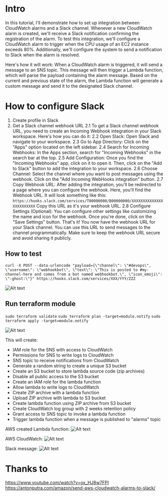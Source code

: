 # Intro

In this tutorial, I'll demonstrate how to set up integration between CloudWatch alarms and a Slack channel. Whenever a new CloudWatch alarm is created, we'll receive a Slack notification confirming the registration of the alarm. To test this integration, we'll configure a CloudWatch alarm to trigger when the CPU usage of an EC2 instance exceeds 80%. Additionally, we'll configure the system to send a notification to Slack when the alarm is resolved.

Here's how it will work: When a CloudWatch alarm is triggered, it will send a message to an SNS topic. This message will then trigger a Lambda function, which will parse the payload containing the alarm message. Based on the current and previous state of the alarm, the Lambda function will generate a custom message and send it to the designated Slack channel.

# How to configure Slack

1. Create profile in Slack
2. Get a Slack channel webhook URL
2.1 To get a Slack channel webhook URL, you need to create an Incoming Webhook integration in your Slack workspace. Here's how you can do it:
2.2 Open Slack:
Open Slack and navigate to your workspace.
2.3 Go to App Directory:
Click on the "Apps" option located on the left sidebar.
2.4 Search for Incoming Webhooks:
In the Apps section, search for "Incoming Webhooks" in the search bar at the top.
2.5 Add Configuration:
Once you find the "Incoming Webhooks" app, click on it to open it. Then, click on the "Add to Slack" button to add the integration to your workspace.
2.6 Choose Channel:
Select the channel where you want to post messages using the webhook. Click on the "Add Incoming WebHooks integration" button.
2.7 Copy Webhook URL:
After adding the integration, you'll be redirected to a page where you can configure the webhook. Here, you'll find the Webhook URL. It will look something like this:
```https://hooks.slack.com/services/T00000000/B00000000/XXXXXXXXXXXXXXXXXXXXXXXX```
Copy this URL as it's your webhook URL.
2.8 Configure Settings (Optional):
You can configure other settings like customizing the name and icon for the webhook. Once you're done, click on the "Save Settings" button.
That's it! You now have the webhook URL for your Slack channel. You can use this URL to send messages to the channel programmatically. Make sure to keep the webhook URL secure and avoid sharing it publicly.

## How to test

```curl -X POST --data-urlencode "payload={\"channel\": \"#devops\", \"username\": \"webhookbot\", \"text\": \"This is posted to #my-channel-here and comes from a bot named webhookbot.\", \"icon_emoji\": \":ghost:\"}" https://hooks.slack.com/services/XXX/YYY/ZZZ```

![Alt text](/images/slack_channel.png)

## Run terraform module

```sudo terraform validate```
```sudo terraform plan -target=module.notify```
```sudo terraform apply -target=module.notify```

![Alt text](/images/chatops.gif)

This will create:
* IAM role for the SNS with access to CloudWatch
* Permissions for SNS to write logs to CloudWatch
* SNS topic to receive notifications from CloudWatch
* Generate a random string to create a unique S3 bucket
* Create an S3 bucket to store lambda source code (zip archives)
* Disable all public access to the S3 bucket
* Create an IAM role for the lambda function
* Allow lambda to write logs to CloudWatch
* Create ZIP archive with a lambda function
* Upload ZIP archive with lambda to S3 bucket
* Create lambda function using ZIP archive from S3 bucket
* Create CloudWatch log group with 2 weeks retention policy
* Grant access to SNS topic to invoke a lambda function
* Trigger lambda function when a message is published to "alarms" topic

AWS created Lambda function:
![Alt text](/images/aws_lambda.png)

AWS CloudWatch:
![Alt text](/images/aws_cloudwatch.png)

Slack message:
![Alt text](/images/slack_message.png)

# Thanks to

https://www.youtube.com/watch?v=ox_HJ8w7FPI
https://antonputra.com/amazon/send-aws-cloudwatch-alarms-to-slack/
